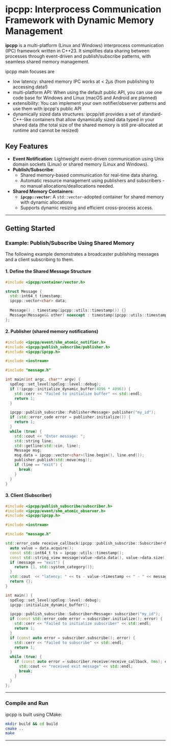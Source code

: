 # ipcpp: Interprocess Communication Framework with Dynamic Memory Management

**ipcpp** is a multi-platform (Linux and Windows) interprocess communication (IPC) framework written in C++23.
It simplifies data sharing between processes through event-driven and publish/subscribe patterns, with seamless shared
memory management.

ipcpp main focuses are
- low latency: shared memory IPC works at < 2µs (from publishing to accessing data!)
- multi-platform API: When using the default public API, you can use one code base for Windows and Linux (macOS and Android are planned)
- extensibility: You can implement your own notifier/observer patterns and use them with ipcpp's public API
- dynamically sized data structures: ipcpp/stl provides a set of standard-C++-like containers that allow dynamically
  sized data typed in your shared data (the total size of the shared memory is still pre-allocated at runtime and cannot
  be resized)

## Key Features

- **Event Notification**: Lightweight event-driven communication using Unix domain sockets (Linux) or shared memory (Linux and Windows).
- **Publish/Subscribe**:
    - Shared memory-based communication for real-time data sharing.
    - Automatic resource management using publishers and subscribers - no manual allocations/deallocations needed.
- **Shared Memory Containers**:
    - **`ipcpp::vector`**: A `std::vector`-adopted container for shared memory with dynamic allocations
    - Supports dynamic resizing and efficient cross-process access.

---

## Getting Started

### Example: Publish/Subscribe Using Shared Memory

The following example demonstrates a broadcaster publishing messages and a client subscribing to them.

#### 1. **Define the Shared Message Structure**

```cpp  
#include <ipcpp/container/vector.h>

struct Message {
  std::int64_t timestamp;
  ipcpp::vector<char> data;
  
  Message() : timestamp(ipcpp::utils::timestamp()) {}
  Message(Message&& other) noexcept : timestamp(ipcpp::utils::timestamp()), data(std::move(other.data)) {}
};
```  

#### 2. **Publisher (shared memory notifications)**

```cpp  
#include <ipcpp/event/shm_atomic_notifier.h>
#include <ipcpp/publish_subscribe/publisher.h>
#include <ipcpp/ipcpp.h>

#include <iostream>

#include "message.h"

int main(int argc, char** argv) {
  spdlog::set_level(spdlog::level::debug);
  if (!ipcpp::initialize_dynamic_buffer(4096 * 4096)) {
    std::cerr << "Failed to initialize buffer" << std::endl;
    return 1;
  }

  ipcpp::publish_subscribe::Publisher<Message> publisher("my_id");
  if (std::error_code error = publisher.initialize()) {
    return 1;
  }
  while (true) {
    std::cout << "Enter message: ";
    std::string line;
    std::getline(std::cin, line);
    Message msg;
    msg.data = ipcpp::vector<char>(line.begin(), line.end());
    publisher.publish(std::move(msg));
    if (line == "exit") {
      break;
    }
  }
}
```  

#### 3. **Client (Subscriber)**

```cpp  
#include <ipcpp/publish_subscribe/subscriber.h>
#include <ipcpp/event/shm_atomic_observer.h>
#include <ipcpp/ipcpp.h>

#include <iostream>

#include "message.h"

std::error_code receive_callback(ipcpp::publish_subscribe::Subscriber<Message, ipcpp::event::ShmAtomicObserver>::data_access_type& data) {
  auto value = data.acquire();
  const std::int64_t ts = ipcpp::utils::timestamp();
  const std::string_view message(value->data.data(), value->data.size());
  if (message == "exit") {
    return {1, std::system_category()};
  }
  std::cout  << "latency: " << ts - value->timestamp << " - " << message << std::endl;
  return {};
}

int main() {
  spdlog::set_level(spdlog::level::debug);
  ipcpp::initialize_dynamic_buffer();

  ipcpp::publish_subscribe::Subscriber<Message> subscriber("my_id");
  if (const std::error_code error = subscriber.initialize(); error) {
    std::cerr << "Failed to initialize subscriber" << std::endl;
    return 1;
  }
  if (const auto error = subscriber.subscribe(); error) {
    std::cerr << "Failed to subscribe" << std::endl;
    return 1;
  }
  while (true) {
    if (const auto error = subscriber.receive(receive_callback, 0ms); error) {
      std::cout << "received exit message" << std::endl;
      break;
    }
  }
};
```  

---

### Compile and Run

ipcpp is built using CMake:

```bash
mkdir build && cd build
cmake ..
make
```

---